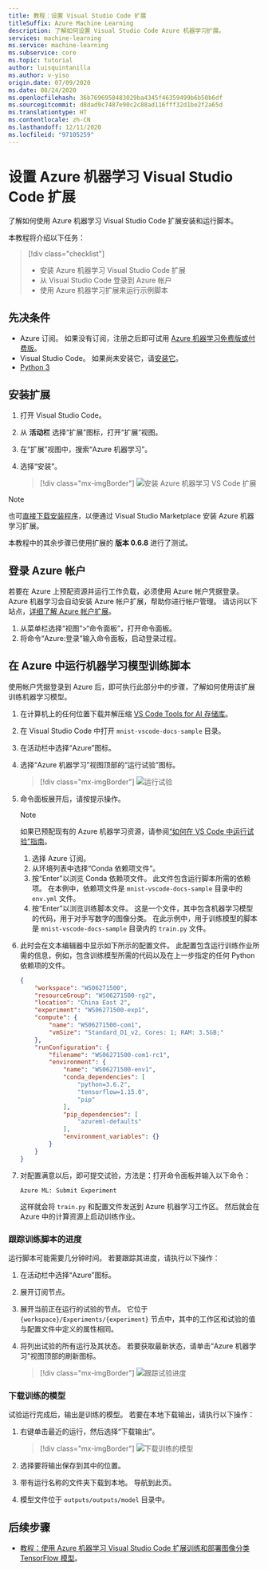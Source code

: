 ```yaml
---
title: 教程：设置 Visual Studio Code 扩展
titleSuffix: Azure Machine Learning
description: 了解如何设置 Visual Studio Code Azure 机器学习扩展。
services: machine-learning
ms.service: machine-learning
ms.subservice: core
ms.topic: tutorial
author: luisquintanilla
ms.author: v-yiso
origin.date: 07/09/2020
ms.date: 08/24/2020
ms.openlocfilehash: 36b7696958483029ba4345f46359499b6b50b6df
ms.sourcegitcommit: d8dad9c7487e90c2c88ad116fff32d1be2f2a65d
ms.translationtype: HT
ms.contentlocale: zh-CN
ms.lasthandoff: 12/11/2020
ms.locfileid: "97105259"
---
```

# <a name="set-up-azure-machine-learning-visual-studio-code-extension"></a>设置 Azure 机器学习 Visual Studio Code 扩展

了解如何使用 Azure 机器学习 Visual Studio Code 扩展安装和运行脚本。

本教程将介绍以下任务：

> [!div class="checklist"]
> * 安装 Azure 机器学习 Visual Studio Code 扩展
> * 从 Visual Studio Code 登录到 Azure 帐户
> * 使用 Azure 机器学习扩展来运行示例脚本

## <a name="prerequisites"></a>先决条件

- Azure 订阅。 如果没有订阅，注册之后即可试用 [Azure 机器学习免费版或付费版](https://www.microsoft.com/china/azure/index.html?fromtype=cn)。
- Visual Studio Code。 如果尚未安装它，请[安装它](https://code.visualstudio.com/docs/setup/setup-overview)。
- [Python 3](https://www.python.org/downloads/)

## <a name="install-the-extension"></a>安装扩展

1. 打开 Visual Studio Code。
1. 从 **活动栏** 选择“扩展”图标，打开“扩展”视图。
1. 在“扩展”视图中，搜索“Azure 机器学习”。
1. 选择“安装”。

    > [!div class="mx-imgBorder"]
    > ![安装 Azure 机器学习 VS Code 扩展](./media/tutorial-setup-vscode-extension/install-aml-vscode-extension.PNG)

> [!NOTE]
> 也可[直接下载安装程序](https://aka.ms/vscodetoolsforai)，以便通过 Visual Studio Marketplace 安装 Azure 机器学习扩展。 

本教程中的其余步骤已使用扩展的 **版本 0.6.8** 进行了测试。

## <a name="sign-in-to-your-azure-account"></a>登录 Azure 帐户

若要在 Azure 上预配资源并运行工作负载，必须使用 Azure 帐户凭据登录。 Azure 机器学习会自动安装 Azure 帐户扩展，帮助你进行帐户管理。 请访问以下站点，[详细了解 Azure 帐户扩展](https://marketplace.visualstudio.com/items?itemName=ms-vscode.azure-account)。

1. 从菜单栏选择“视图”>“命令面板”，打开命令面板。 
1. 将命令“Azure:登录”输入命令面板，启动登录过程。

## <a name="run-a-machine-learning-model-training-script-in-azure"></a>在 Azure 中运行机器学习模型训练脚本

使用帐户凭据登录到 Azure 后，即可执行此部分中的步骤，了解如何使用该扩展训练机器学习模型。

1. 在计算机上的任何位置下载并解压缩 [VS Code Tools for AI 存储库](https://github.com/microsoft/vscode-tools-for-ai/archive/master.zip)。
1. 在 Visual Studio Code 中打开 `mnist-vscode-docs-sample` 目录。
1. 在活动栏中选择“Azure”图标。
1. 选择“Azure 机器学习”视图顶部的“运行试验”图标。

    > [!div class="mx-imgBorder"]
    > ![运行试验](./media/tutorial-setup-vscode-extension/run-experiment.PNG)

1. 命令面板展开后，请按提示操作。

    > [!NOTE]
    > 如果已预配现有的 Azure 机器学习资源，请参阅[“如何在 VS Code 中运行试验”指南](./how-to-manage-resources-vscode.md#run-experiment)。

    1. 选择 Azure 订阅。
    1. 从环境列表中选择“Conda 依赖项文件”。
    1. 按“Enter”以浏览 Conda 依赖项文件。 此文件包含运行脚本所需的依赖项。 在本例中，依赖项文件是 `mnist-vscode-docs-sample` 目录中的 `env.yml` 文件。
    1. 按“Enter”以浏览训练脚本文件。 这是一个文件，其中包含机器学习模型的代码，用于对手写数字的图像分类。 在此示例中，用于训练模型的脚本是 `mnist-vscode-docs-sample` 目录内的 `train.py` 文件。

1. 此时会在文本编辑器中显示如下所示的配置文件。 此配置包含运行训练作业所需的信息，例如，包含训练模型所需的代码以及在上一步指定的任何 Python 依赖项的文件。

    ```json
    {
        "workspace": "WS06271500",
        "resourceGroup": "WS06271500-rg2",
        "location": "China East 2",
        "experiment": "WS06271500-exp1",
        "compute": {
            "name": "WS06271500-com1",
            "vmSize": "Standard_D1_v2, Cores: 1; RAM: 3.5GB;"
        },
        "runConfiguration": {
            "filename": "WS06271500-com1-rc1",
            "environment": {
                "name": "WS06271500-env1",
                "conda_dependencies": [
                    "python=3.6.2",
                    "tensorflow=1.15.0",
                    "pip"
                ],
                "pip_dependencies": [
                    "azureml-defaults"
                ],
                "environment_variables": {}
            }
        }
    }
    ```

1. 对配置满意以后，即可提交试验，方法是：打开命令面板并输入以下命令：

    ```text
    Azure ML: Submit Experiment
    ```

    这样就会将 `train.py` 和配置文件发送到 Azure 机器学习工作区。 然后就会在 Azure 中的计算资源上启动训练作业。

### <a name="track-the-progress-of-the-training-script"></a>跟踪训练脚本的进度

运行脚本可能需要几分钟时间。 若要跟踪其进度，请执行以下操作：

1. 在活动栏中选择“Azure”图标。
1. 展开订阅节点。
1. 展开当前正在运行的试验的节点。 它位于 `{workspace}/Experiments/{experiment}` 节点中，其中的工作区和试验的值与配置文件中定义的属性相同。
1. 将列出试验的所有运行及其状态。 若要获取最新状态，请单击“Azure 机器学习”视图顶部的刷新图标。

    > [!div class="mx-imgBorder"]
    > ![跟踪试验进度](./media/tutorial-setup-vscode-extension/track-experiment-progress.PNG)

### <a name="download-the-trained-model"></a>下载训练的模型

试验运行完成后，输出是训练的模型。 若要在本地下载输出，请执行以下操作：

1. 右键单击最近的运行，然后选择“下载输出”。

    > [!div class="mx-imgBorder"]
    > ![下载训练的模型](./media/tutorial-setup-vscode-extension/download-trained-model.PNG)

1. 选择要将输出保存到其中的位置。
1. 带有运行名称的文件夹下载到本地。 导航到此页。
1. 模型文件位于 `outputs/outputs/model` 目录中。

## <a name="next-steps"></a>后续步骤

* [教程：使用 Azure 机器学习 Visual Studio Code 扩展训练和部署图像分类 TensorFlow 模型](tutorial-train-deploy-image-classification-model-vscode.md)。
